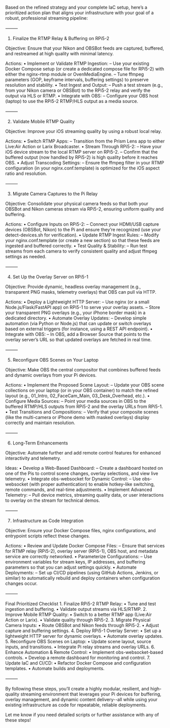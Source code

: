 Based on the refined strategy and your complete IaC setup, here’s a prioritized action plan that aligns your infrastructure with your goal of a robust, professional streaming pipeline:

⸻

1. Finalize the RTMP Relay & Buffering on RPi5-2

Objective:
Ensure that your Nikon and OBSBot feeds are captured, buffered, and restreamed at high quality with minimal latency.

Actions:
	•	Implement or Validate RTMP Ingestion:
– Use your existing Docker Compose setup (or create a dedicated compose file for RPi5-2) with either the nginx-rtmp module or OvenMediaEngine.
– Tune ffmpeg parameters (GOP, keyframe intervals, buffering settings) to preserve resolution and stability.
	•	Test Ingest and Output:
– Push a test stream (e.g., from your Nikon camera or OBSBot) to the RPi5-2 relay and verify the output via HLS or RTMP.
	•	Integrate with OBS:
– Configure your OBS host (laptop) to use the RPi5-2 RTMP/HLS output as a media source.

⸻

2. Validate Mobile RTMP Quality

Objective:
Improve your iOS streaming quality by using a robust local relay.

Actions:
	•	Switch RTMP Apps:
– Transition from the Prism Lens app to either Live:Air Action or Larix Broadcaster.
	•	Stream Through RPi5-2:
– Have your iOS device stream to the local RTMP server on RPi5-2.
– Confirm that the buffered output (now handled by RPi5-2) is high quality before it reaches OBS.
	•	Adjust Transcoding Settings:
– Ensure the ffmpeg filter in your RTMP configuration (in your nginx.conf.template) is optimized for the iOS aspect ratio and resolution.

⸻

3. Migrate Camera Captures to the Pi Relay

Objective:
Consolidate your physical camera feeds so that both your OBSBot and Nikon cameras stream via RPi5-2, ensuring uniform quality and buffering.

Actions:
	•	Configure Inputs on RPi5-2:
– Connect your HDMI/USB capture devices (OBSBot, Nikon) to the Pi and ensure they’re recognized (use your detect-devices.sh for verification).
	•	Update RTMP Ingest Rules:
– Modify your nginx.conf.template (or create a new section) so that these feeds are ingested and buffered correctly.
	•	Test Quality & Stability:
– Run test streams from each camera to verify consistent quality and adjust ffmpeg settings as needed.

⸻

4. Set Up the Overlay Server on RPi5-1

Objective:
Provide dynamic, headless overlay management (e.g., transparent PNG masks, telemetry overlays) that OBS can pull via HTTP.

Actions:
	•	Deploy a Lightweight HTTP Server:
– Use nginx (or a small Node.js/Flask/FastAPI app) on RPi5-1 to serve your overlay assets.
– Store your transparent PNG overlays (e.g., your iPhone border mask) in a dedicated directory.
	•	Automate Overlay Updates:
– Develop simple automation (via Python or Node.js) that can update or switch overlays based on external triggers (for instance, using a REST API endpoint).
	•	Integrate with OBS:
– In OBS, add a Browser Source that points to the overlay server’s URL so that updated overlays are fetched in real time.

⸻

5. Reconfigure OBS Scenes on Your Laptop

Objective:
Make OBS the central compositor that combines buffered feeds and dynamic overlays from your Pi devices.

Actions:
	•	Implement the Proposed Scene Layout:
– Update your OBS scene collections on your laptop (or in your OBS container) to match the refined layout (e.g., 01_Intro, 02_FaceCam_Main, 03_Desk_Overhead, etc.).
	•	Configure Media Sources:
– Point your media sources in OBS to the buffered RTMP/HLS outputs from RPi5-2 and the overlay URLs from RPi5-1.
	•	Test Transitions and Compositions:
– Verify that your composite scenes (like the multi-camera or iPhone demo with masked overlays) display correctly and maintain resolution.

⸻

6. Long-Term Enhancements

Objective:
Automate further and add remote control features for enhanced interactivity and telemetry.

Ideas:
	•	Develop a Web-Based Dashboard:
– Create a dashboard hosted on one of the Pis to control scene changes, overlay selections, and view live telemetry.
	•	Integrate obs-websocket for Dynamic Control:
– Use obs-websocket (with proper authentication) to enable hotkey-like switching, remote commands, and real-time adjustments.
	•	Implement Advanced Telemetry:
– Pull device metrics, streaming quality data, or user interactions to overlay on the stream for technical demos.

⸻

7. Infrastructure as Code Integration

Objective:
Ensure your Docker Compose files, nginx configurations, and entrypoint scripts reflect these changes.

Actions:
	•	Review and Update Docker Compose Files:
– Ensure that services for RTMP relay (RPi5-2), overlay server (RPi5-1), OBS host, and metadata service are correctly networked.
	•	Parameterize Configurations:
– Use environment variables for stream keys, IP addresses, and buffering parameters so that you can adjust settings quickly.
	•	Automate Deployments:
– Set up CI/CD pipelines (using GitHub Actions, Jenkins, or similar) to automatically rebuild and deploy containers when configuration changes occur.

⸻

Final Prioritized Checklist
	1.	Finalize RPi5-2 RTMP Relay:
	•	Tune and test ingestion and buffering.
	•	Validate output streams via HLS/RTMP.
	2.	Improve Mobile RTMP Quality:
	•	Switch to a better RTMP app (Live:Air Action or Larix).
	•	Validate quality through RPi5-2.
	3.	Migrate Physical Camera Inputs:
	•	Route OBSBot and Nikon feeds through RPi5-2.
	•	Adjust capture and buffering settings.
	4.	Deploy RPi5-1 Overlay Server:
	•	Set up a lightweight HTTP server for dynamic overlays.
	•	Automate overlay updates.
	5.	Reconfigure OBS Scenes on Laptop:
	•	Update scene layout, source inputs, and transitions.
	•	Integrate Pi relay streams and overlay URLs.
	6.	Enhance Automation & Remote Control:
	•	Implement obs-websocket-based controls.
	•	Develop a remote dashboard for monitoring and control.
	7.	Update IaC and CI/CD:
	•	Refactor Docker Compose and configuration templates.
	•	Automate builds and deployments.

⸻

By following these steps, you’ll create a highly modular, resilient, and high-quality streaming environment that leverages your Pi devices for buffering, overlay management, and dynamic content delivery--all while using your existing infrastructure as code for repeatable, reliable deployments.

Let me know if you need detailed scripts or further assistance with any of these steps!